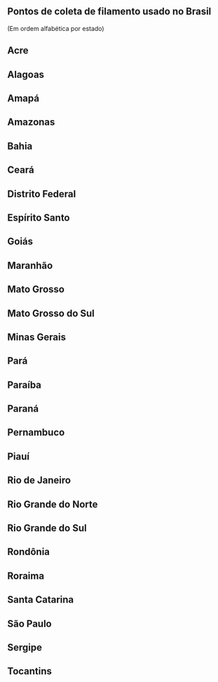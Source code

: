 ## Pontos de coleta de filamento usado no Brasil
(Em ordem alfabética por estado)

## Acre
## Alagoas
## Amapá
## Amazonas
## Bahia
## Ceará
## Distrito Federal
## Espírito Santo
## Goiás
## Maranhão
## Mato Grosso
## Mato Grosso do Sul
## Minas Gerais
## Pará
## Paraíba
## Paraná
## Pernambuco
## Piauí
## Rio de Janeiro
## Rio Grande do Norte
## Rio Grande do Sul
## Rondônia
## Roraima
## Santa Catarina
## São Paulo
## Sergipe
## Tocantins

